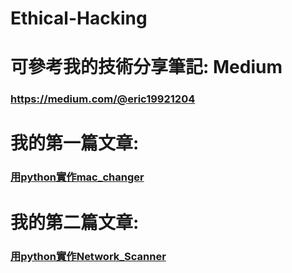# Ethical-Hacking
# 可參考我的技術分享筆記: Medium
### <a>https://medium.com/@eric19921204</a>


# 我的第一篇文章:
### <a href="https://medium.com/@eric19921204/%E6%BB%B2%E9%80%8F%E6%B8%AC%E8%A9%A6-58f12eb704d4">用python實作mac_changer</a>

# 我的第二篇文章:
### <a href="https://medium.com/@eric19921204/%E7%94%A8python%E5%AF%A6%E4%BD%9C%E4%B8%80%E5%80%8B%E7%B6%B2%E8%B7%AF%E6%8E%83%E7%9E%84%E5%99%A8-82666b76b557">用python實作Network_Scanner</a>
